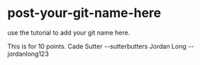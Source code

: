 # post-your-git-name-here
use the tutorial to add your git name here.

This is for 10 points. 
Cade Sutter --sutterbutters
Jordan Long -- jordanlong123
